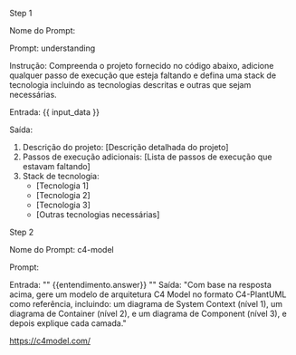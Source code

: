 Step 1

Nome do Prompt:

Prompt: understanding

Instrução:
Compreenda o projeto fornecido no código abaixo, adicione qualquer passo de execução que esteja faltando e defina uma stack de tecnologia incluindo as tecnologias descritas e outras que sejam necessárias.

Entrada:
{{ input_data }}

Saída:
1. Descrição do projeto: [Descrição detalhada do projeto]
2. Passos de execução adicionais: [Lista de passos de execução que estavam faltando]
3. Stack de tecnologia:
   - [Tecnologia 1]
   - [Tecnologia 2]
   - [Tecnologia 3]
   - [Outras tecnologias necessárias]


Step 2

Nome do Prompt: c4-model

Prompt:

Entrada: "" {{entendimento.answer}} ""
Saída: "Com base na resposta acima, gere um modelo de arquitetura C4 Model no formato C4-PlantUML como referência, incluindo: um diagrama de System Context (nível 1), um diagrama de Container (nível 2), e um diagrama de Component (nível 3), e depois explique cada camada."

https://c4model.com/